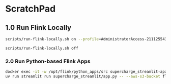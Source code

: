 # ScratchPad

## 1.0 Run Flink Locally
```bash
scripts/run-flink-locally.sh on --profile=AdministratorAccess-211125543747 --chip=arm64 --aws-s3-bucket=flink-kickstarter

scripts/run-flink-locally.sh off
```

### 2.0 Run Python-based Flink Apps
```bash
docker exec -it -w /opt/flink/python_apps/src supercharge_streamlit-apache_flink-jobmanager-1 /bin/bash
uv run streamlit run supercharge_streamlit/app.py -- --aws-s3-bucket flink_kickstarter --aws-region us-east-1
```
